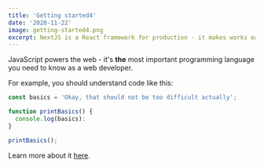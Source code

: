 ```yaml
---
title: 'Getting started4'
date: '2020-11-22'
image: getting-started4.png
excerpt: NextJS is a React framework for production - it makes works easier for developers4444.
---
```


JavaScript powers the web - it's **the** most important programming language you need to know as a web developer.

For example, you should understand code like this:

```js
const basics = 'Okay, that should not be too difficult actually';

function printBasics() {
  console.log(basics):
}

printBasics();
```

Learn more about it [here](https://academind.com).
